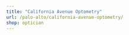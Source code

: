 ```yaml
---
title: "California Avenue Optometry"
url: /palo-alto/california-avenue-optometry/
shop: optician
---
```

